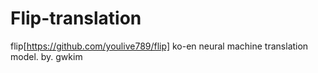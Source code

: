 # Flip-translation
flip[https://github.com/youlive789/flip] ko-en neural machine translation model.
by. gwkim